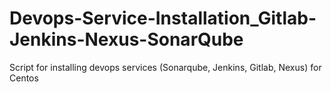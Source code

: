 # Devops-Service-Installation_Gitlab-Jenkins-Nexus-SonarQube
Script for installing devops services (Sonarqube, Jenkins, Gitlab, Nexus) for Centos
